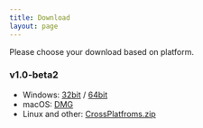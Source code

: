 ```yaml
---
title: Download
layout: page
---
```


Please choose your download based on platform.

### v1.0-beta2

* Windows: [32bit](https://github.com/xulihang/BasicCAT/releases/download/v1.0-beta2/BasicCAT-windows-x86.exe) /  [64bit](https://github.com/xulihang/BasicCAT/releases/download/v1.0-beta2/BasicCAT-windows-x64.exe)
* macOS:  [DMG](https://github.com/xulihang/BasicCAT/releases/download/v1.0-beta2/BasicCAT_mac.dmg)
* Linux and other:  [CrossPlatfroms.zip](https://github.com/xulihang/BasicCAT/releases/download/v1.0-beta2/BasicCAT-crossplatforms.zip)